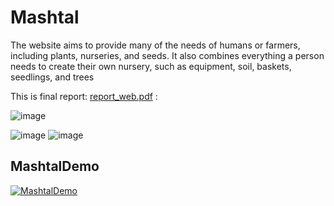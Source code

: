 # Mashtal
The website aims to provide many of the needs of humans or farmers, including plants, nurseries, and seeds. It also combines everything a person needs to create their own nursery, such as equipment, soil, baskets, seedlings, and trees

This is final report:
[report_web.pdf](https://github.com/HalaJabi/Mashtal/files/15497133/report_web.pdf)
:

![image](https://github.com/HalaJabi/Mashtal/assets/124292985/3ba40043-bc22-4d29-9828-22ca93f246f0)

![image](https://github.com/HalaJabi/Mashtal/assets/124292985/109eaa6c-9149-471b-90b5-1f67ecf1cf42)
![image](https://github.com/HalaJabi/Mashtal/assets/124292985/4911a8d9-45a1-4edc-a2c6-efc9b680c1b9)
## MashtalDemo
[![MashtalDemo](https://img.youtube.com/vi/HkCcr1nMIw4/0.jpg)](https://youtu.be/HkCcr1nMIw4)




